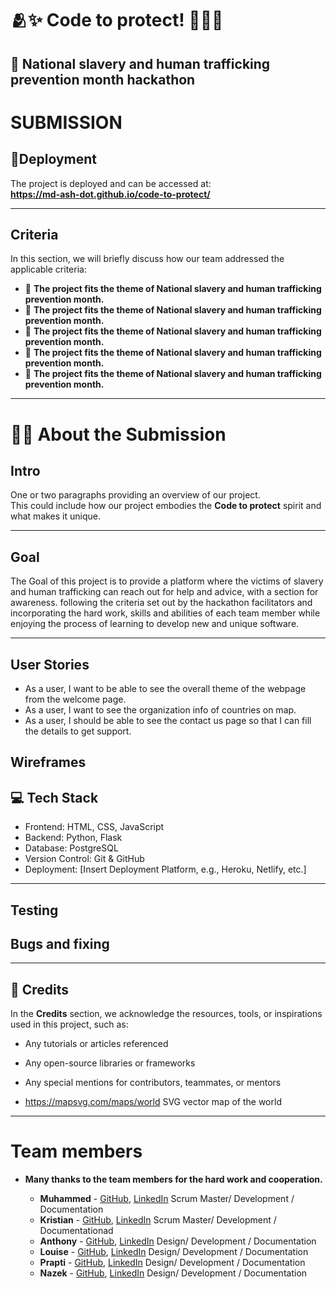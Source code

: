 # 🫂✨ Code to protect! ⛓️‍💥🚨
## **🎄 National slavery and human trafficking prevention month hackathon**


# SUBMISSION

## **🚀Deployment**

The project is deployed and can be accessed at:  
**https://md-ash-dot.github.io/code-to-protect/**

---

## **Criteria**

In this section, we will briefly discuss how our team addressed the applicable criteria:

- 🚦 **The project fits the theme of National slavery and human trafficking prevention month.**
- 🚦 **The project fits the theme of National slavery and human trafficking prevention month.**
- 🚦 **The project fits the theme of National slavery and human trafficking prevention month.**
- 🚦 **The project fits the theme of National slavery and human trafficking prevention month.**
- 🚦 **The project fits the theme of National slavery and human trafficking prevention month.**

---

# **🧑‍💻 About the Submission**

## **Intro**

One or two paragraphs providing an overview of our project.  
This could include how our project embodies the **Code to protect** spirit and what makes it unique.

---

## **Goal**
The Goal of this project is to provide a platform where the victims of slavery and human trafficking can reach out for help and advice, with a section for awareness. following the criteria set out by the hackathon facilitators and incorporating the hard work, skills and abilities of each team member while enjoying the process of learning to develop new and unique software.

---

## User Stories

* As a user, I want to be able to see the overall theme of the webpage from the welcome page.
* As a user, I want to see the organization info of countries on map.
* As a user, I should be able to see the contact us page so that I can fill the details to get support.


## Wireframes





## **💻 Tech Stack**

- Frontend: HTML, CSS, JavaScript
- Backend: Python, Flask
- Database: PostgreSQL
- Version Control: Git & GitHub
- Deployment: [Insert Deployment Platform, e.g., Heroku, Netlify, etc.]

---

## Testing 




## Bugs and fixing




---




## **🌟 Credits**

In the **Credits** section, we acknowledge the resources, tools, or inspirations used in this project, such as:

- Any tutorials or articles referenced
- Any open-source libraries or frameworks
- Any special mentions for contributors, teammates, or mentors

- https://mapsvg.com/maps/world SVG vector map of the world

---

# Team members

- **Many thanks to the team members for the hard work and cooperation.**

  - **Muhammed** - [GitHub](https://github.com/md-ash-dot), [LinkedIn](https://www.linkedin.com/in/muhammed-ashfaaq/)
  Scrum Master/ Development / Documentation
  - **Kristian** - [GitHub](https://github.com/KTC96), [LinkedIn](https://www.linkedin.com/in/kristian-cross-4976622b7/)
  Scrum Master/ Development / Documentationad
  - **Anthony** - [GitHub](https://github.com/anthonyjn08), [LinkedIn](www.linkedin.com/in/anthony-nelson8)
  Design/ Development / Documentation
  - **Louise** - [GitHub](https://github.com/Loudotcom), [LinkedIn](www.linkedin.com/in/louise-anderson-dev)
   Design/ Development / Documentation
  - **Prapti** - [GitHub](https://github.com/praptitambe), [LinkedIn](www.linkedin.com/in/prapti-tambe)
   Design/ Development / Documentation
  - **Nazek** - [GitHub](https://github.com/Nazek-Altayeb), [LinkedIn](https://www.linkedin.com/in/nazek-a-altayeb/)
   Design/ Development / Documentation
